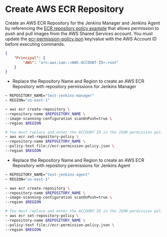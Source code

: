# Create AWS ECR Repository

Create an AWS ECR Repository for the Jenkins Manager and Jenkins Agent by referencing the [ECR repository policy example](https://docs.aws.amazon.com/AmazonECR/latest/userguide/repository-policy-examples.html#IAM_within_account) that allows permission to push and pull images from the AWS Shared Services account. You must update the [ecr-permission-policy.json](https://github.com/aws-samples/jenkins-cloudformation-deployment-example/blob/main/docker/ecr-permission-policy.json) key/value with the AWS Account ID before executing commands.

```json
{
    "Principal": {
        "AWS": "arn:aws:iam::<AWS-ACCOUNT-ID>:root"
    }
}
```

- Replace the Repository Name and Region to create an AWS ECR Repository with repository permissions for Jenkins Manager

```bash
~ REPOSITORY_NAME="test-jenkins-manager"
~ REGION="us-east-1"

~ aws ecr create-repository \
--repository-name $REPOSITORY_NAME \
--image-scanning-configuration scanOnPush=true \
--region $REGION

# You must replace and enter the ACCOUNT ID in the JSON permission policy.
~ aws ecr set-repository-policy \
--repository-name $REPOSITORY_NAME \
--policy-text file://ecr-permission-policy.json \
--region $REGION
```

- Replace the Repository Name and Region to create an AWS ECR Repository with repository permissions for Jenkins Agent

```bash
~ REPOSITORY_NAME="test-jenkins-agent"
~ REGION="us-east-1"

~ aws ecr create-repository \
--repository-name $REPOSITORY_NAME \
--image-scanning-configuration scanOnPush=true \
--region $REGION

# You must replace and enter the ACCOUNT ID in the JSON permission policy.
~ aws ecr set-repository-policy \
--repository-name $REPOSITORY_NAME \
--policy-text file://ecr-permission-policy.json \
--region $REGION
```
